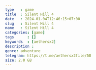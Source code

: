 ```yaml
---
type   : game
title  : Silent Hill 4
date   : 2024-01-04T12:46:15+07:00
slug   : Silent Hill 4
name   : Silent Hill 4
categories: [game]
tags      : []
keywords  : [aethersx2]
description :
genre: adventure
telegram: https://t.me/aethersx2file/58
size: 2.0 GB
---
```



